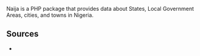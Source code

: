 Naija is a PHP package that provides data about States, Local Government Areas, cities, and towns in Nigeria.


## Sources
- 
